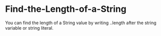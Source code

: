 # Find-the-Length-of-a-String

You can find the length of a String value by writing ..length after the string variable or string literal.
